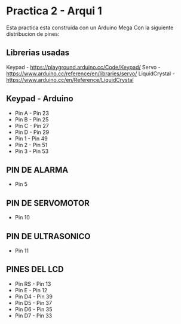 # Practica 2 - Arqui 1
Esta practica esta construida con un Arduino Mega
Con la siguiente distribucion de pines:
## Librerias usadas
Keypad - https://playground.arduino.cc/Code/Keypad/
Servo - https://www.arduino.cc/reference/en/libraries/servo/
LiquidCrystal - https://www.arduino.cc/en/Reference/LiquidCrystal

## Keypad - Arduino
- Pin A - Pin 23
- Pin B - Pin 25
- Pin C - Pin 27
- Pin D - Pin 29
- Pin 1 - Pin 49
- Pin 2 - Pin 51
- Pin 3 - Pin 53

## PIN DE ALARMA
- Pin 5

## PIN DE SERVOMOTOR
- Pin 10

## PIN DE ULTRASONICO 
- Pin 11

## PINES DEL LCD 
- Pin RS - Pin 13
- Pin E - Pin 12
- Pin D4 - Pin 39
- Pin D5 - Pin 37
- Pin D6 - Pin 35
- Pin D7 - Pin 33